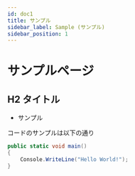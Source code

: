 ```yaml
---
id: doc1
title: サンプル
sidebar_label: Sample (サンプル)
sidebar_position: 1
---
```


# サンプルページ

## H2 タイトル

* サンプル

コードのサンプルは以下の通り

```csharp
public static void main()
{
    Console.WriteLine("Hello World!");
}
```

